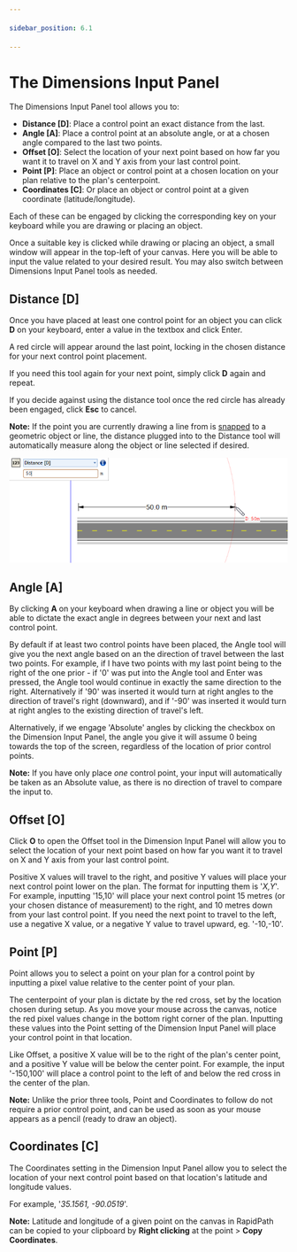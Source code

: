 ```yaml
---

sidebar_position: 6.1

---
```

# The Dimensions Input Panel

The Dimensions Input Panel tool allows you to:

- **Distance [D]**: Place a control point an exact distance from the last.
- **Angle [A]**: Place a control point at an absolute angle, or at a chosen angle compared to the last two points.
- **Offset [O]**: Select the location of your next point based on how far you want it to travel on X and Y axis from your last control point.
- **Point [P]**: Place an object or control point at a chosen location on your plan relative to the plan's centerpoint.
- **Coordinates [C]**: Or place an object or control point at a given coordinate (latitude/longitude).

Each of these can be engaged by clicking the corresponding key on your keyboard while you are drawing or placing an object.

Once a suitable key is clicked while drawing or placing an object, a small window will appear in the top-left of your canvas. Here you will be able to input the value related to your desired result. You may also switch between Dimensions Input Panel tools as needed.

## Distance [D]

Once you have placed at least one control point for an object you can click **D** on your keyboard, enter a value in the textbox and click Enter.

A red circle will appear around the last point, locking in the chosen distance for your next control point placement.

If you need this tool again for your next point, simply click **D** again and repeat.

If you decide against using the distance tool once the red circle has already been engaged, click **Esc** to cancel.

**Note:** If the point you are currently drawing a line from is [snapped](/docs/rapidpath/rapidpath-basics/control-point-snapping.md) to a geometric object or line, the distance plugged into to the Distance tool will automatically measure along the object or line selected if desired.

 ![Using_the_dimension_input_panel](./assets/Using_the_dimension_input_panel.png)

## Angle [A]

By clicking **A** on your keyboard when drawing a line or object you will be able to dictate the exact angle in degrees between your next and last control point.

By default if at least two control points have been placed, the Angle tool will give you the next angle based on an the direction of travel between the last two points.
For example, if I have two points with my last point being to the right of the one prior - if '0' was put into the Angle tool and Enter was pressed, the Angle tool would continue in exactly the same direction to the right. Alternatively if '90' was inserted it would turn at right angles to the direction of travel's right (downward), and if '-90' was inserted it would turn at right angles to the existing direction of travel's left.

Alternatively, if we engage 'Absolute' angles by clicking the checkbox on the Dimension Input Panel, the angle you give it will assume 0 being towards the top of the screen, regardless of the location of prior control points.

**Note:** If you have only place *one* control point, your input will automatically be taken as an Absolute value, as there is no direction of travel to compare the input to.

## Offset [O]

Click **O** to open the Offset tool in the Dimension Input Panel will allow you to select the location of your next point based on how far you want it to travel on X and Y axis from your last control point.

Positive X values will travel to the right, and positive Y values will place your next control point lower on the plan. The format for inputting them is '*X,Y*'.
For example, inputting '15,10' will place your next control point 15 metres (or your chosen distance of measurement) to the right, and 10 metres down from your last control point.
If you need the next point to travel to the left, use a negative X value, or a negative Y value to travel upward, eg. '-10,-10'.

## Point [P]

Point allows you to select a point on your plan for a control point by inputting a pixel value relative to the center point of your plan.

The centerpoint of your plan is dictate by the red cross, set by the location chosen during setup. As you move your mouse across the canvas, notice the red pixel values change in the bottom right corner of the plan. Inputting these values into the Point setting of the Dimension Input Panel will place your control point in that location.

Like Offset, a positive X value will be to the right of the plan's center point, and a positive Y value will be below the center point.
For example, the input '-150,100' will place a control point to the left of and below the red cross in the center of the plan.

**Note:** Unlike the prior three tools, Point and Coordinates to follow do not require a prior control point, and can be used as soon as your mouse appears as a pencil (ready to draw an object).

## Coordinates [C]

The Coordinates setting in the Dimension Input Panel allow you to select the location of your next control point based on that location's latitude and longitude values.

For example, '*35.1561, -90.0519*'.

**Note:** Latitude and longitude of a given point on the canvas in RapidPath can be copied to your clipboard by **Right clicking** at the point > **Copy Coordinates**.

